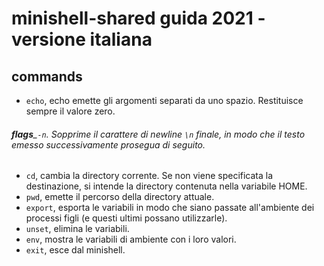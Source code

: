# minishell-shared guida 2021 - versione italiana

## commands 
- `echo`,  echo emette gli argomenti separati da uno spazio. Restituisce sempre il valore zero.

###### ___flags____`-n`. Sopprime il carattere di newline `\n` finale, in modo che il testo emesso successivamente prosegua di seguito.
- `cd`, cambia la directory corrente. Se non viene specificata la destinazione, si intende la directory contenuta nella variabile HOME.
- `pwd`, emette il percorso della directory attuale.
- `export`, esporta le variabili in modo che siano passate all'ambiente dei processi figli (e questi ultimi possano utilizzarle).
- `unset`, elimina le variabili.
- `env`, mostra le variabili di ambiente con i loro valori.
- `exit`, esce dal minishell.
